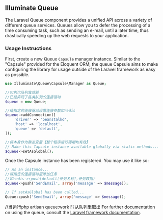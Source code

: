## Illuminate Queue

The Laravel Queue component provides a unified API across a variety of different queue services. Queues allow you to defer the processing of a time consuming task, such as sending an e-mail, until a later time, thus drastically speeding up the web requests to your application.

### Usage Instructions

First, create a new Queue `Capsule` manager instance. Similar to the "Capsule" provided for the Eloquent ORM, the queue Capsule aims to make configuring the library for usage outside of the Laravel framework as easy as possible.

```PHP
use Illuminate\Queue\Capsule\Manager as Queue;

//实例化队列管理器
//已经实现了各类队列的连接驱动
$queue = new Queue;

//给指定的连接驱动设置连接参数如redis
$queue->addConnection([
    'driver' => 'beanstalkd',
    'host' => 'localhost',
    'queue' => 'default',
]);

//将本身作为静态变量【整个程序运行周期均有效】
// Make this Capsule instance available globally via static methods... (optional)
$queue->setAsGlobal();
```

Once the Capsule instance has been registered. You may use it like so:

```PHP
// As an instance...
//得指定的连接驱动里添加任务
//如redis->rpush(default[任务名称],任务数据)
$queue->push('SendEmail', array('message' => $message));

// If setAsGlobal has been called...
Queue::push('SendEmail', array('message' => $message));
```
//当运行php artisan queue:work 时从队列里取出
For further documentation on using the queue, consult the [Laravel framework documentation](https://laravel.com/docs).
